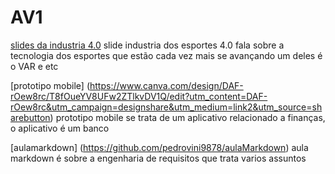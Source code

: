 # AV1
[slides da industria 4.0](https://www.canva.com/design/DAF_I5K9Gec/mkiM95C0TUavdXo13SuUjg/edit?utm_content=DAF_I5K9Gec&utm_campaign=designshare&utm_medium=link2&utm_source=sharebutton)
slide industria dos esportes 4.0 fala sobre a tecnologia dos esportes que estão cada vez mais se avançando um deles é o VAR e etc 

[prototipo mobile] (https://www.canva.com/design/DAF-rOew8rc/T8fOueYV8UFw2ZTlkvDV1Q/edit?utm_content=DAF-rOew8rc&utm_campaign=designshare&utm_medium=link2&utm_source=sharebutton)
prototipo mobile se trata de um aplicativo relacionado a finanças, o aplicativo é um banco 

[aulamarkdown] (https://github.com/pedrovini9878/aulaMarkdown)
aula markdown é sobre a engenharia de requisitos que trata varios assuntos 

